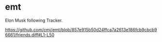# emt
Elon Musk following Tracker.

https://github.com/cmj/emt/blob/857e915b50d24ffca7a2613e186fcb9cbcb96661/friends.diff#L1-L50
